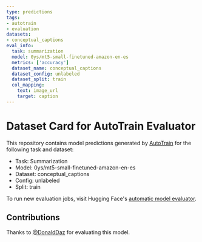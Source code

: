 ```yaml
---
type: predictions
tags:
- autotrain
- evaluation
datasets:
- conceptual_captions
eval_info:
  task: summarization
  model: 0ys/mt5-small-finetuned-amazon-en-es
  metrics: ['accuracy']
  dataset_name: conceptual_captions
  dataset_config: unlabeled
  dataset_split: train
  col_mapping:
    text: image_url
    target: caption
---
```

# Dataset Card for AutoTrain Evaluator

This repository contains model predictions generated by [AutoTrain](https://huggingface.co/autotrain) for the following task and dataset:

* Task: Summarization
* Model: 0ys/mt5-small-finetuned-amazon-en-es
* Dataset: conceptual_captions
* Config: unlabeled
* Split: train

To run new evaluation jobs, visit Hugging Face's [automatic model evaluator](https://huggingface.co/spaces/autoevaluate/model-evaluator).

## Contributions

Thanks to [@DonaldDaz](https://huggingface.co/DonaldDaz) for evaluating this model.